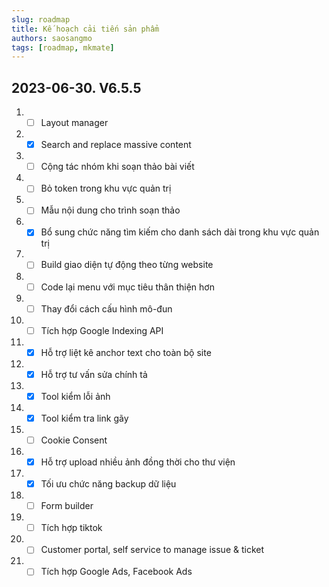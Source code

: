 ```yaml
---
slug: roadmap
title: Kế hoạch cải tiến sản phẩm
authors: saosangmo
tags: [roadmap, mkmate]
---
```


## 2023-06-30. V6.5.5
1. - [ ] Layout manager
2. - [x] Search and replace massive content
3. - [ ] Cộng tác nhóm khi soạn thảo bài viết
4. - [ ] Bỏ token trong khu vực quản trị
5. - [ ] Mẫu nội dung cho trình soạn thảo
6. - [x] Bổ sung chức năng tìm kiếm cho danh sách dài trong khu vực quản trị
7. - [ ] Build giao diện tự động theo từng website
8. - [ ] Code lại menu với mục tiêu thân thiện hơn
9. - [ ] Thay đổi cách cấu hình mô-đun
10. - [ ] Tích hợp Google Indexing API
11. - [x] Hỗ trợ liệt kê anchor text cho toàn bộ site
12. - [x] Hỗ trợ tư vấn sửa chính tả
13. - [x] Tool kiểm lỗi ảnh
14. - [x] Tool kiểm tra link gãy
15. - [ ] Cookie Consent
16. - [x] Hỗ trợ upload nhiều ảnh đồng thời cho thư viện
17. - [x] Tối ưu chức năng backup dữ liệu
18. - [ ] Form builder
19. - [ ] Tích hợp tiktok
20. - [ ] Customer portal, self service to manage issue & ticket
21. - [ ] Tích hợp Google Ads, Facebook Ads
